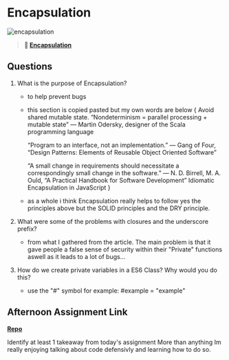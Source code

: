 # Encapsulation

![encapsulation](https://bcw.blob.core.windows.net/public/img/journals/5838157482080222)

> **📖 [Encapsulation](https://codeworksacademy.com/fs-student-guide/resources/wk3/02-Encapsulation)**

## Questions

1. What is the purpose of Encapsulation?
    - to help prevent bugs
    - this section is copied pasted but my own words are below
     {
        Avoid shared mutable state. “Nondeterminism = parallel processing + mutable state” — Martin Odersky, designer of the Scala programming language
        
        “Program to an interface, not an implementation.” — Gang of Four, “Design Patterns: Elements of Reusable Object Oriented Software”

        “A small change in requirements should necessitate a correspondingly small change in the software.” — N. D. Birrell, M. A. Ould, “A Practical Handbook for Software Development”
        Idiomatic Encapsulation in JavaScript
    }
    - as a whole i think Encapsulation really helps to follow yes the principles above but the SOLID principles and the DRY principle.

2. What were some of the problems with closures and the underscore prefix?
    - from what I gathered from the article. The main problem is that it gave people a false sense of security within their "Private" functions aswell as it leads to a lot of bugs...

3. How do we create private variables in a ES6 Class? Why would you do this?
    - use the "#" symbol for example: #example = "example"

## Afternoon Assignment Link

**[Repo](https://github.com/HardlySalty/W3-D2-LAB)**

Identify at least 1 takeaway from today's assignment
More than anything Im really enjoying talking about code defensivly and learning how to do so.

